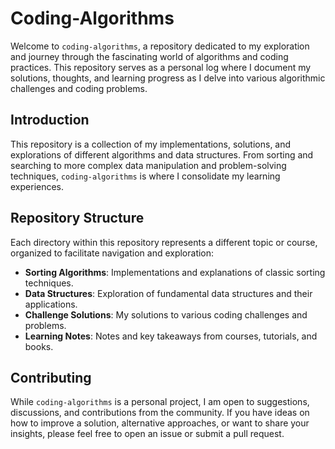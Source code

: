 # Coding-Algorithms

Welcome to `coding-algorithms`, a repository dedicated to my exploration and journey through the fascinating world of algorithms and coding practices. This repository serves as a personal log where I document my solutions, thoughts, and learning progress as I delve into various algorithmic challenges and coding problems.

## Introduction

This repository is a collection of my implementations, solutions, and explorations of different algorithms and data structures. From sorting and searching to more complex data manipulation and problem-solving techniques, `coding-algorithms` is where I consolidate my learning experiences.

## Repository Structure

Each directory within this repository represents a different topic or course, organized to facilitate navigation and exploration:

- **Sorting Algorithms**: Implementations and explanations of classic sorting techniques.
- **Data Structures**: Exploration of fundamental data structures and their applications.
- **Challenge Solutions**: My solutions to various coding challenges and problems.
- **Learning Notes**: Notes and key takeaways from courses, tutorials, and books.

## Contributing

While `coding-algorithms` is a personal project, I am open to suggestions, discussions, and contributions from the community. If you have ideas on how to improve a solution, alternative approaches, or want to share your insights, please feel free to open an issue or submit a pull request.
